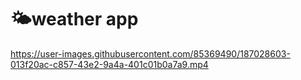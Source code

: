 # 🌤️weather app

https://user-images.githubusercontent.com/85369490/187028603-013f20ac-c857-43e2-9a4a-401c01b0a7a9.mp4
